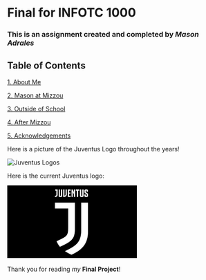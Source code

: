 # Final for INFOTC 1000
### This is an assignment created and completed by _Mason Adrales_

## Table of Contents
[1. About Me](AboutMe.md)

[2. Mason at Mizzou](MasonatMizzou.md)

[3. Outside of School](OutsideofSchool.md)

[4. After Mizzou](AfterSchool.md)

[5. Acknowledgements](acknowledgements.md)

Here is a picture of the Juventus Logo throughout the years!

![Juventus Logos](https://www.underconsideration.com/brandnew/archives/juventus_logo_evolution.png)

Here is the current Juventus logo:

![Current Juventus Logo](download.png)

Thank you for reading _my_ **Final Project**! 
